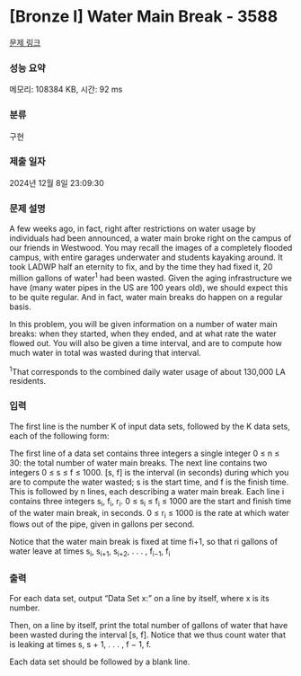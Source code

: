 # [Bronze I] Water Main Break - 3588 

[문제 링크](https://www.acmicpc.net/problem/3588) 

### 성능 요약

메모리: 108384 KB, 시간: 92 ms

### 분류

구현

### 제출 일자

2024년 12월 8일 23:09:30

### 문제 설명

<p style="user-select: auto !important;">A few weeks ago, in fact, right after restrictions on water usage by individuals had been announced, a water main broke right on the campus of our friends in Westwood. You may recall the images of a completely flooded campus, with entire garages underwater and students kayaking around. It took LADWP half an eternity to fix, and by the time they had fixed it, 20 million gallons of water<sup style="user-select: auto !important;">1</sup> had been wasted. Given the aging infrastructure we have (many water pipes in the US are 100 years old), we should expect this to be quite regular. And in fact, water main breaks do happen on a regular basis.</p>

<p style="user-select: auto !important;">In this problem, you will be given information on a number of water main breaks: when they started, when they ended, and at what rate the water flowed out. You will also be given a time interval, and are to compute how much water in total was wasted during that interval.</p>

<p style="user-select: auto !important;"><sup style="user-select: auto !important;">1</sup>That corresponds to the combined daily water usage of about 130,000 LA residents.</p>

### 입력 

 <p style="user-select: auto !important;">The first line is the number K of input data sets, followed by the K data sets, each of the following form:</p>

<p style="user-select: auto !important;">The first line of a data set contains three integers a single integer 0 ≤ n ≤ 30: the total number of water main breaks. The next line contains two integers 0 ≤ s ≤ f ≤ 1000. [s, f] is the interval (in seconds) during which you are to compute the water wasted; s is the start time, and f is the finish time. This is followed by n lines, each describing a water main break. Each line i contains three integers s<sub style="user-select: auto !important;">i</sub>, f<sub style="user-select: auto !important;">i</sub>, r<sub style="user-select: auto !important;">i</sub>. 0 ≤ s<sub style="user-select: auto !important;">i</sub> ≤ f<sub style="user-select: auto !important;">i</sub> ≤ 1000 are the start and finish time of the water main break, in seconds. 0 ≤ r<sub style="user-select: auto !important;">i</sub> ≤ 1000 is the rate at which water flows out of the pipe, given in gallons per second.</p>

<p style="user-select: auto !important;">Notice that the water main break is fixed at time fi+1, so that ri gallons of water leave at times s<sub style="user-select: auto !important;">i</sub>, s<sub style="user-select: auto !important;">i+1</sub>, s<sub style="user-select: auto !important;">i+2</sub>, . . . , f<sub style="user-select: auto !important;">i−1</sub>, f<sub style="user-select: auto !important;">i</sub></p>

### 출력 

 <p style="user-select: auto !important;">For each data set, output “Data Set x:” on a line by itself, where x is its number.</p>

<p style="user-select: auto !important;">Then, on a line by itself, print the total number of gallons of water that have been wasted during the interval [s, f]. Notice that we thus count water that is leaking at times s, s + 1, . . . , f − 1, f.</p>

<p style="user-select: auto !important;">Each data set should be followed by a blank line.</p>

